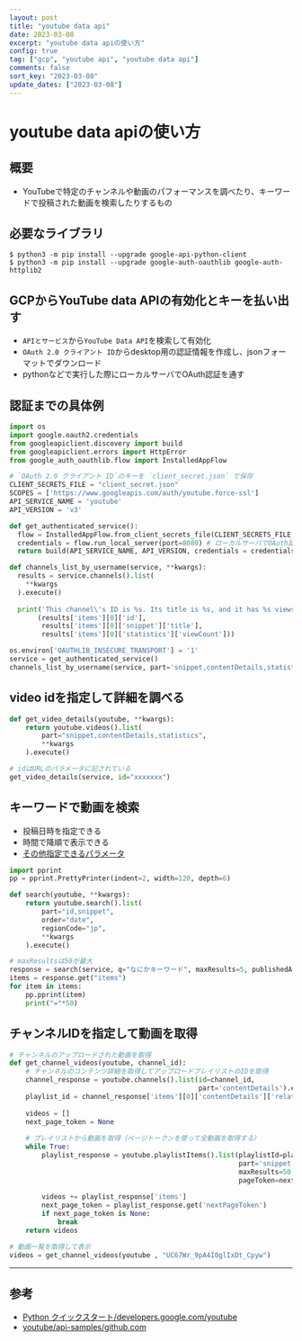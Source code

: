 ```yaml
---
layout: post
title: "youtube data api"
date: 2023-03-08
excerpt: "youtube data apiの使い方"
config: true
tag: ["gcp", "youtube api", "youtube data api"]
comments: false
sort_key: "2023-03-08"
update_dates: ["2023-03-08"]
---
```


# youtube data apiの使い方

## 概要
 - YouTubeで特定のチャンネルや動画のパフォーマンスを調べたり、キーワードで投稿された動画を検索したりするもの

## 必要なライブラリ

```console
$ python3 -m pip install --upgrade google-api-python-client
$ python3 -m pip install --upgrade google-auth-oauthlib google-auth-httplib2
```

## GCPからYouTube data APIの有効化とキーを払い出す
 - `APIとサービス`から`YouTube Data API`を検索して有効化
 - `OAuth 2.0 クライアント ID`からdesktop用の認証情報を作成し、jsonフォーマットでダウンロード
 - pythonなどで実行した際にローカルサーバでOAuth認証を通す

## 認証までの具体例

```python
import os
import google.oauth2.credentials
from googleapiclient.discovery import build
from googleapiclient.errors import HttpError
from google_auth_oauthlib.flow import InstalledAppFlow

# `OAuth 2.0 クライアント ID`のキーを `client_secret.json` で保存
CLIENT_SECRETS_FILE = "client_secret.json"
SCOPES = ['https://www.googleapis.com/auth/youtube.force-ssl']
API_SERVICE_NAME = 'youtube'
API_VERSION = 'v3'

def get_authenticated_service():
  flow = InstalledAppFlow.from_client_secrets_file(CLIENT_SECRETS_FILE, SCOPES)
  credentials = flow.run_local_server(port=8080) # ローカルサーバでOAuth認証を通す, 必要に応じてポート番号を変更
  return build(API_SERVICE_NAME, API_VERSION, credentials = credentials)

def channels_list_by_username(service, **kwargs):
  results = service.channels().list(
    **kwargs
  ).execute()
  
  print('This channel\'s ID is %s. Its title is %s, and it has %s views.' %
       (results['items'][0]['id'],
        results['items'][0]['snippet']['title'],
        results['items'][0]['statistics']['viewCount']))

os.environ['OAUTHLIB_INSECURE_TRANSPORT'] = '1'
service = get_authenticated_service()
channels_list_by_username(service, part='snippet,contentDetails,statistics', forUsername='GoogleDevelopers')
```

## video idを指定して詳細を調べる

```python
def get_video_details(youtube, **kwargs):
    return youtube.videos().list(
        part="snippet,contentDetails,statistics",
        **kwargs
    ).execute()

# idはURLのパラメータに記されている
get_video_details(service, id="xxxxxxx")
```

## キーワードで動画を検索
 - 投稿日時を指定できる
 - 時間で降順で表示できる
 - [その他指定できるパラメータ](https://developers.google.com/youtube/v3/docs/search/list?hl=ja)

```python
import pprint
pp = pprint.PrettyPrinter(indent=2, width=120, depth=6)

def search(youtube, **kwargs):
    return youtube.search().list(
        part="id,snippet",
        order="date",
        regionCode="jp",
        **kwargs
    ).execute()

# maxResultsは50が最大
response = search(service, q="なにかキーワード", maxResults=5, publishedAfter="2022-12-01T00:00:00Z", publishedBefore="2022-12-24T00:00:00Z")
items = response.get("items")
for item in items:
    pp.pprint(item)
    print("="*50)
```

## チャンネルIDを指定して動画を取得

```python
# チャンネルのアップロードされた動画を取得
def get_channel_videos(youtube, channel_id):
    # チャンネルのコンテンツ詳細を取得してアップロードプレイリストのIDを取得
    channel_response = youtube.channels().list(id=channel_id, 
                                               part='contentDetails').execute()
    playlist_id = channel_response['items'][0]['contentDetails']['relatedPlaylists']['uploads']
    
    videos = []
    next_page_token = None
    
    # プレイリストから動画を取得（ページトークンを使って全動画を取得する）
    while True:
        playlist_response = youtube.playlistItems().list(playlistId=playlist_id,
                                                         part='snippet',
                                                         maxResults=50,
                                                         pageToken=next_page_token).execute()
        
        videos += playlist_response['items']
        next_page_token = playlist_response.get('nextPageToken')
        if next_page_token is None:
            break
    return videos

# 動画一覧を取得して表示
videos = get_channel_videos(youtube , "UC67Wr_9pA4I0glIxDt_Cpyw")
```

---

## 参考
 - [Python クイックスタート/developers.google.com/youtube](https://developers.google.com/youtube/v3/quickstart/python?hl=ja)
 - [youtube/api-samples/github.com](https://github.com/youtube/api-samples/tree/master/python)
